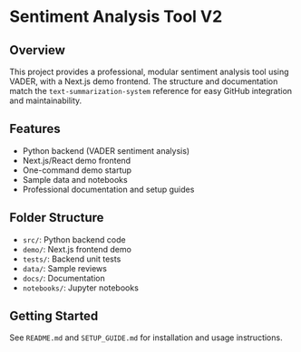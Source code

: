 # Sentiment Analysis Tool V2

## Overview
This project provides a professional, modular sentiment analysis tool using VADER, with a Next.js demo frontend. The structure and documentation match the `text-summarization-system` reference for easy GitHub integration and maintainability.

## Features
- Python backend (VADER sentiment analysis)
- Next.js/React demo frontend
- One-command demo startup
- Sample data and notebooks
- Professional documentation and setup guides

## Folder Structure
- `src/`: Python backend code
- `demo/`: Next.js frontend demo
- `tests/`: Backend unit tests
- `data/`: Sample reviews
- `docs/`: Documentation
- `notebooks/`: Jupyter notebooks

## Getting Started
See `README.md` and `SETUP_GUIDE.md` for installation and usage instructions.
